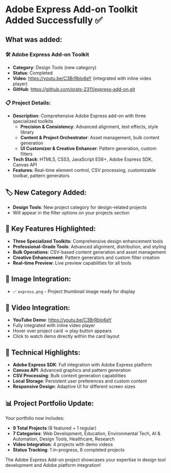 # Adobe Express Add-on Toolkit Added Successfully ✅

## What was added:

### 🛠️ Adobe Express Add-on Toolkit

- **Category**: Design Tools (new category)
- **Status**: Completed
- **Video**: https://youtu.be/C3BrRblo6eY (integrated with inline video player)
- **GitHub**: https://github.com/prats-2311/express-add-on.git

### 📋 Project Details:

- **Description**: Comprehensive Adobe Express add-on with three specialized toolkits
  - **Precision & Consistency**: Advanced alignment, text effects, style library
  - **Content & Project Orchestrator**: Asset management, bulk content generation
  - **UI Customizer & Creative Enhancer**: Pattern generation, custom filters
- **Tech Stack**: HTML5, CSS3, JavaScript ES6+, Adobe Express SDK, Canvas API
- **Features**: Real-time element control, CSV processing, customizable toolbar, pattern generators

## 🏷️ New Category Added:

- **Design Tools**: New project category for design-related projects
- Will appear in the filter options on your projects section

## 🎨 Key Features Highlighted:

- **Three Specialized Toolkits**: Comprehensive design enhancement tools
- **Professional-Grade Tools**: Advanced alignment, distribution, and styling
- **Bulk Operations**: CSV-based content generation and asset management
- **Creative Enhancement**: Pattern generators and custom filter creation
- **Real-time Preview**: Live preview capabilities for all tools

## 📸 Image Integration:

- ✅ `express.png` - Project thumbnail image ready for display

## 🎥 Video Integration:

- **YouTube Demo**: https://youtu.be/C3BrRblo6eY
- Fully integrated with inline video player
- Hover over project card → play button appears
- Click to watch demo directly within the card layout

## 🔧 Technical Highlights:

- **Adobe Express SDK**: Full integration with Adobe Express platform
- **Canvas API**: Advanced graphics and pattern generation
- **CSV Processing**: Bulk content generation capabilities
- **Local Storage**: Persistent user preferences and custom content
- **Responsive Design**: Adaptive UI for different screen sizes

## 📊 Project Portfolio Update:

Your portfolio now includes:

- **9 Total Projects** (8 featured + 1 regular)
- **7 Categories**: Web Development, Education, Environmental Tech, AI & Automation, Design Tools, Healthcare, Research
- **Video Integration**: 4 projects with demo videos
- **Status Tracking**: 1 in-progress, 8 completed projects

The Adobe Express Add-on project showcases your expertise in design tool development and Adobe platform integration!
